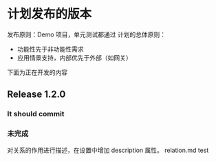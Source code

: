 # 计划发布的版本

发布原则：Demo 项目，单元测试都通过 计划的总体原则：

- 功能性先于非功能性需求
- 应用情景支持，内部优先于外部（如网关）

下面为正在开发的内容
## Release 1.2.0


### It should commit


### 未完成

对关系的作用进行描述，在设置中增加 description 属性。
    relation.md
    test







